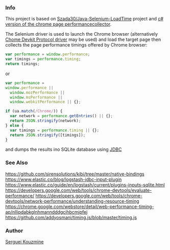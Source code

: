 ### Info ###

This project is based on [Szada30/Java-Selenium-LoadTime](https://github.com/Szada30/Java-Selenium-LoadTime) project and [c# version of the chrome page performancecollector](https://github.com/sergueik/chrome_page_performance_sqlite).

The Selenium driver is used to launch the Chrome browser (alternatively [Chome Devkit Protocol driver](https://github.com/ChromeDevTools/awesome-chrome-devtools) may be used)
and load the target page then collects the page performance timings offered by Chrome browser:
```javascript
var performance = window.performance;
var timings = performance.timing;
return timings;
```
or
```javascript
var performance =
window.performance ||
  window.mozPerformance ||
  window.msPerformance ||
  window.webkitPerformance || {};

if (ua.match(/Chrome/)) {
  var network = performance.getEntries() || {};
  return JSON.stringify(network);
} else {
  var timings = performance.timing || {};
  return JSON.stringify([timings]);
}
```
and dumps the results ino SQLite database using [JDBC](https://www.tutorialspoint.com/sqlite/sqlite_java.htm)

### See Also

https://github.com/sirensolutions/kibi/tree/master/native-bindings
https://www.elastic.co/blog/logstash-jdbc-input-plugin
https://www.elastic.co/guide/en/logstash/current/plugins-inputs-sqlite.html
https://developers.google.com/web/tools/chrome-devtools/evaluate-performance/
https://developers.google.com/web/tools/chrome-devtools/network-performance/understanding-resource-timing
https://chrome.google.com/webstore/detail/web-performance-timing-ap/nllipdabkglnhmanndddgcihbcmjpfej
https://github.com/addyosmani/timing.js/blob/master/timing.js

### Author

[Serguei Kouzmine](kouzmine_serguei@yahoo.com)
